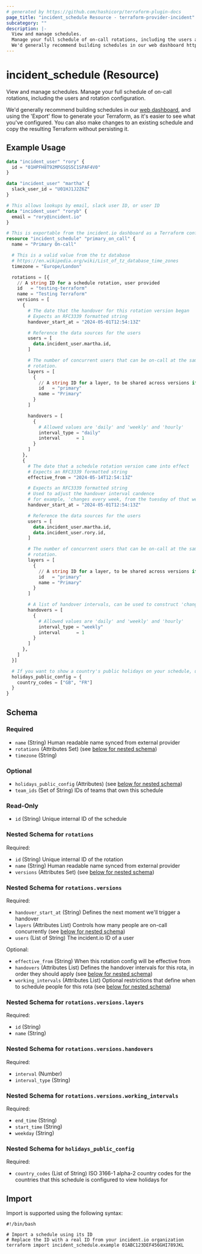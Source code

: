 ```yaml
---
# generated by https://github.com/hashicorp/terraform-plugin-docs
page_title: "incident_schedule Resource - terraform-provider-incident"
subcategory: ""
description: |-
  View and manage schedules.
  Manage your full schedule of on-call rotations, including the users and rotation configuration.
  We'd generally recommend building schedules in our web dashboard https://app.incident.io/on-call/schedules, and using the 'Export' flow to generate your Terraform, as it's easier to see what you've configured. You can also make changes to an existing schedule and copy the resulting Terraform without persisting it.
---
```


# incident_schedule (Resource)

View and manage schedules.
Manage your full schedule of on-call rotations, including the users and rotation configuration.


We'd generally recommend building schedules in our [web dashboard](https://app.incident.io/on-call/schedules), and using the 'Export' flow to generate your Terraform, as it's easier to see what you've configured. You can also make changes to an existing schedule and copy the resulting Terraform without persisting it.

## Example Usage

```terraform
data "incident_user" "rory" {
  id = "01HPFH8T92MPGSQS5C1SPAF4V0"
}

data "incident_user" "martha" {
  slack_user_id = "U01HJ1J2Z6Z"
}

# This allows lookups by email, slack user ID, or user ID
data "incident_user" "roryb" {
  email = "rory@incident.io"
}

# This is exportable from the incident.io dashboard as a Terraform configuration
resource "incident_schedule" "primary_on_call" {
  name = "Primary On-call"

  # This is a valid value from the tz database
  # https://en.wikipedia.org/wiki/List_of_tz_database_time_zones
  timezone = "Europe/London"

  rotations = [{
    // A string ID for a schedule rotation, user provided
    id   = "testing-terraform"
    name = "Testing Terraform"
    versions = [
      {
        # The date that the handover for this rotation version began
        # Expects an RFC3339 formatted string
        handover_start_at = "2024-05-01T12:54:13Z"

        # Reference the data sources for the users
        users = [
          data.incident_user.martha.id,
        ]

        # The number of concurrent users that can be on-call at the same time for a given
        # rotation.
        layers = [
          {
            // A string ID for a layer, to be shared across versions if required
            id   = "primary"
            name = "Primary"
          }
        ]

        handovers = [
          {
            # Allowed values are 'daily' and 'weekly' and 'hourly'
            interval_type = "daily"
            interval      = 1
          }
        ]
      },
      {
        # The date that a schedule rotation version came into effect
        # Expects an RFC3339 formatted string
        effective_from = "2024-05-14T12:54:13Z"

        # Expects an RFC3339 formatted string
        # Used to adjust the handover interval candence
        # for example, 'changes every week, from the tuesday of that week'
        handover_start_at = "2024-05-01T12:54:13Z"

        # Reference the data sources for the users
        users = [
          data.incident_user.martha.id,
          data.incident_user.rory.id,
        ]

        # The number of concurrent users that can be on-call at the same time for a given
        # rotation.
        layers = [
          {
            // A string ID for a layer, to be shared across versions if required
            id   = "primary"
            name = "Primary"
          }
        ]

        # A list of handover intervals, can be used to construct 'changes every week, then every 3 days, then every week'
        handovers = [
          {
            # Allowed values are 'daily' and 'weekly' and 'hourly'
            interval_type = "weekly"
            interval      = 1
          }
        ]
      },
    ]
  }]

  # If you want to show a country's public holidays on your schedule, use a list of alpha-2 country codes.
  holidays_public_config = {
    country_codes = ["GB", "FR"]
  }
}
```

<!-- schema generated by tfplugindocs -->
## Schema

### Required

- `name` (String) Human readable name synced from external provider
- `rotations` (Attributes Set) (see [below for nested schema](#nestedatt--rotations))
- `timezone` (String)

### Optional

- `holidays_public_config` (Attributes) (see [below for nested schema](#nestedatt--holidays_public_config))
- `team_ids` (Set of String) IDs of teams that own this schedule

### Read-Only

- `id` (String) Unique internal ID of the schedule

<a id="nestedatt--rotations"></a>
### Nested Schema for `rotations`

Required:

- `id` (String) Unique internal ID of the rotation
- `name` (String) Human readable name synced from external provider
- `versions` (Attributes Set) (see [below for nested schema](#nestedatt--rotations--versions))

<a id="nestedatt--rotations--versions"></a>
### Nested Schema for `rotations.versions`

Required:

- `handover_start_at` (String) Defines the next moment we'll trigger a handover
- `layers` (Attributes List) Controls how many people are on-call concurrently (see [below for nested schema](#nestedatt--rotations--versions--layers))
- `users` (List of String) The incident.io ID of a user

Optional:

- `effective_from` (String) When this rotation config will be effective from
- `handovers` (Attributes List) Defines the handover intervals for this rota, in order they should apply (see [below for nested schema](#nestedatt--rotations--versions--handovers))
- `working_intervals` (Attributes List) Optional restrictions that define when to schedule people for this rota (see [below for nested schema](#nestedatt--rotations--versions--working_intervals))

<a id="nestedatt--rotations--versions--layers"></a>
### Nested Schema for `rotations.versions.layers`

Required:

- `id` (String)
- `name` (String)


<a id="nestedatt--rotations--versions--handovers"></a>
### Nested Schema for `rotations.versions.handovers`

Required:

- `interval` (Number)
- `interval_type` (String)


<a id="nestedatt--rotations--versions--working_intervals"></a>
### Nested Schema for `rotations.versions.working_intervals`

Required:

- `end_time` (String)
- `start_time` (String)
- `weekday` (String)




<a id="nestedatt--holidays_public_config"></a>
### Nested Schema for `holidays_public_config`

Required:

- `country_codes` (List of String) ISO 3166-1 alpha-2 country codes for the countries that this schedule is configured to view holidays for

## Import

Import is supported using the following syntax:

```shell
#!/bin/bash

# Import a schedule using its ID
# Replace the ID with a real ID from your incident.io organization
terraform import incident_schedule.example 01ABC123DEF456GHI789JKL
```
